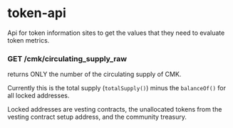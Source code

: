 # token-api
Api for token information sites to get the values that they need to evaluate token metrics.


### GET /cmk/circulating_supply_raw

returns ONLY the number of the circulating supply of CMK.

Currently this is the total supply (`totalSupply()`) minus the `balanceOf()` for all locked addresses.

Locked addresses are vesting contracts, the unallocated tokens from the vesting contract setup address, and the community treasury.